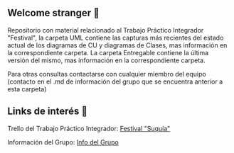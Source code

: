 ## Welcome stranger :ghost:

Repositorio con material relacionado al Trabajo Práctico Integrador "Festival", la carpeta UML contiene las capturas más recientes
del estado actual de los diagramas de CU y diagramas de Clases, mas información en la correspondiente carpeta.
La carpeta Entregable contiene la última versión del mismo, mas información en la correspondiente carpeta.

Para otras consultas contactarse con cualquier miembro del equipo (contacto en el .md de información del grupo que se encuentra anterior a esta carpeta)

## Links de interés :mag_right:
Trello del Trabajo Práctico Integrador: [Festival "Suquía"](https://trello.com/b/N7IHme3Q/proyecto-festival-suquia)

Información del Grupo: [Info del Grupo](https://github.com/nahuelcanchy/2019_MSI/edit/BRANCH_2W1_G05_TPI/2W1/G05/InformacionGrupo.md)
